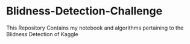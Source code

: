 # Blidness-Detection-Challenge
This Repository Contains my notebook and algorithms pertaining to the Blidness Detection of Kaggle
